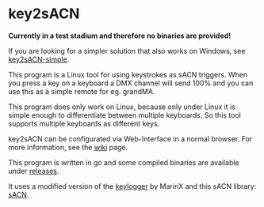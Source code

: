 # key2sACN

**Currently in a test stadium and therefore no binaries are provided!**

If you are looking for a simpler solution that also works on Windows, see [key2sACN-simple](https://github.com/Hundemeier/key2sACN-simple).

This program is a Linux tool for using keystrokes as sACN triggers. When you press a key on a keyboard
a DMX channel will send 100% and you can use this as a simple remote for eg. grandMA.

This program does only work on Linux, because only under Linux it is simple enough to differentiate
between multiple keyboards. So this tool supports multiple keyboards as different keys.

key2sACN can be configurated via Web-Interface in a normal browser. For more information, see the 
[wiki](https://github.com/Hundemeier/key2sACN/wiki) page.

This program is written in go and some compiled binaries are available under [releases](https://github.com/Hundemeier/key2sACN/releases).

It uses a modified version of the [keylogger](https://github.com/MarinX/keylogger) by MarinX and this sACN library: [sACN](https://github.com/Hundemeier/go-sacn).